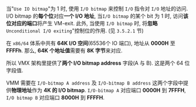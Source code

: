 
当"`Use IO bitmap`"为 1 时, 使用 `I/O bitmap` 来控制 `I/O` 指令对 `I/O` 地址的访问. I/O bitmap 的**每个位**对应**一个 I/O 地址**, 当`I/O bitmap` 的某个 bit 为 1 时, 访问**该位对应的端口**将产生 VM-exit. 此外, 当使用 `I/O bitmap` 时, 将**忽略** `Unconditional I/O exiting`"控制位的作用. (见 `3.5.2.1` 节)

在 `x86/64` 体系中共有 **64K I/O 空间**(65536个 IO 端口), 地址从 **0000H** 至 **FFFFh**. 那么, **64K 个地址值**需要有 **8K 字节**来对应. 

所以 VMX 架构里提供了**两个 I/O bitmap address** 字段(A 与 B). 这是两个 64 位字段值.

VMM 需要在 `I/O-bitmap A address` 及 `I/O-bitmap B address` 这两个字段中提供**物理地址**作为 **4K 的 I/O bitmap**. `I/O-bitmap A` 对应端口 **0000H** 到 **7FFFH**, `I/O bitmap B` 对应端口 **8000H** 到 **FFFFH**.